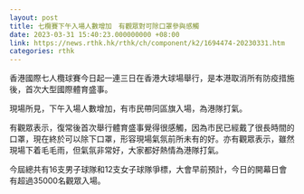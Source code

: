```yaml
---
layout: post
title: 七欖賽下午入場人數增加　有觀眾對可除口罩參與感觸
date: 2023-03-31 15:40:23.000000000 +08:00
link: https://news.rthk.hk/rthk/ch/component/k2/1694474-20230331.htm
categories: rthk
---
```


香港國際七人欖球賽今日起一連三日在香港大球場舉行，是本港取消所有防疫措施後，首次大型國際體育盛事。

現場所見，下午入場人數增加，有市民帶同區旗入場，為港隊打氣。

有觀眾表示，復常後首次舉行體育盛事覺得很感觸，因為市民已經戴了很長時間的口罩，現在終於可以除下口罩，形容現場氣氛前所未有的好。亦有觀眾表示，雖然現場下着毛毛雨，但氣氛非常好，大家都好熱情為港隊打氣。

今屆總共有16支男子球隊和12支女子球隊爭標，大會早前預計，今日的開幕日會有超過35000名觀眾入場。
